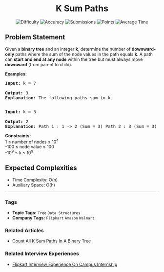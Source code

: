 <h1 align="center">K Sum Paths</h1>

<p align="center">
  <img alt="Difficulty" title="Difficulty" src="https://custom-icon-badges.demolab.com/badge/Difficulty: Medium-1F222E?style=for-the-badge&logoColor=white&logo=fire"/>
  <img alt="Accuracy" title="Accuracy" src="https://custom-icon-badges.demolab.com/badge/Accuracy: 44.73%25-1F222E?style=for-the-badge&logoColor=white&logo=target"/>
  <img alt="Submissions" title="Submissions" src="https://custom-icon-badges.demolab.com/badge/Submissions: 130K+-1F222E?style=for-the-badge&logoColor=white&logo=repo"/>
  <img alt="Points" title="Points" src="https://custom-icon-badges.demolab.com/badge/Points: 4-1F222E?style=for-the-badge&logoColor=white&logo=award"/>
  <img alt="Average Time" title="Average Time" src="https://custom-icon-badges.demolab.com/badge/Average%20Time: N/A-1F222E?style=for-the-badge&logoColor=white&logo=clock"/>
</p>

## Problem Statement

Given a <b>binary tree</b> and an integer <b>k</b>, determine the number of <b>downward-only</b> paths where the sum of the node values in the path equals <b>k</b>. A path can <b>start and end at any node</b> within the tree but must always move <b>downward</b> (from parent to child).

<b>Examples:</b>

<pre><b>Input: </b>k = 7   <br><b><br>Output:</b> 3
<b>Explanation: </b>The following paths sum to k <br> </pre>

<pre><b>Input: </b>k = 3<b><br></b><br><b>Output:</b> 2 <br><b>Explanation:</b> Path 1 : 1 -> 2 (Sum = 3) Path 2 : 3 (Sum = 3)<br></pre>

<b>Constraints:<br></b>1 ≤ number of nodes ≤ 10<sup>4</sup><br>-100 ≤ node value ≤ 100<br>-10<sup>9</sup> ≤ k ≤ 10<sup>9</sup>

## Expected Complexities
- Time Complexity: O(n)
- Auxiliary Space: O(h)

<hr>

### Tags
- **Topic Tags:** `Tree` `Data Structures`
- **Company Tags:** `Flipkart` `Amazon` `Walmart`

### Related Articles
- [Count All K Sum Paths In A Binary Tree](https://www.geeksforgeeks.org/count-all-k-sum-paths-in-a-binary-tree/)

### Related Interview Experiences
- [Flipkart Interview Experience On Campus Internship](https://www.geeksforgeeks.org/flipkart-interview-experience-on-campus-internship/)
